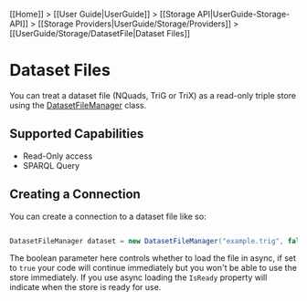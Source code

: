 [[Home]] > [[User Guide|UserGuide]] > [[Storage API|UserGuide-Storage-API]] > [[Storage Providers|UserGuide/Storage/Providers]] > [[UserGuide/Storage/DatasetFile|Dataset Files]]

# Dataset Files 

You can treat a dataset file (NQuads, TriG or TriX) as a read-only triple store using the [DatasetFileManager](http://www.dotnetrdf.org/api/index.asp?Topic=VDS.RDF.Storage.DatasetFileManager) class.

## Supported Capabilities 

* Read-Only access
* SPARQL Query

## Creating a Connection 

You can create a connection to a dataset file like so:

```csharp

DatasetFileManager dataset = new DatasetFileManager("example.trig", false);
```

The boolean parameter here controls whether to load the file in async, if set to `true` your code will continue immediately but you won't be able to use the store immediately.  If you use async loading the `IsReady` property will indicate when the store is ready for use.